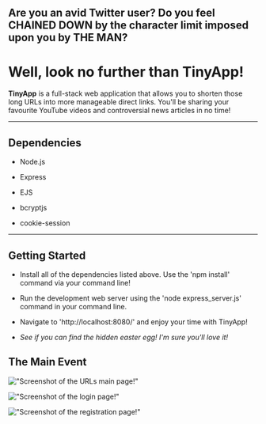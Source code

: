 ## **Are you an avid Twitter user? Do you feel CHAINED DOWN by the character limit imposed upon you by THE MAN?**

# **Well, look no further than TinyApp!**



**TinyApp** is a full-stack web application that allows you to shorten those long URLs into more manageable direct links. You'll be sharing your favourite YouTube videos and controversial news articles in no time!

---

## Dependencies

- Node.js

- Express

- EJS

- bcryptjs

- cookie-session

-------

## Getting Started

- Install all of the dependencies listed above. Use the 'npm install' command via your command line!

- Run the development web server using the 'node express_server.js' command in your command line.

- Navigate to 'http://localhost:8080/' and enjoy your time with TinyApp!

- *See if you can find the hidden easter egg! I'm sure you'll love it!*

## The Main Event

!["Screenshot of the URLs main page!"](https://github.com/OfficialBirdDaddy/tinyapp/blob/master/docs/login-page.png)

!["Screenshot of the login page!"](https://github.com/OfficialBirdDaddy/tinyapp/blob/master/docs/login-page.png)

!["Screenshot of the registration page!"](https://github.com/OfficialBirdDaddy/tinyapp/blob/master/docs/register-page.png)